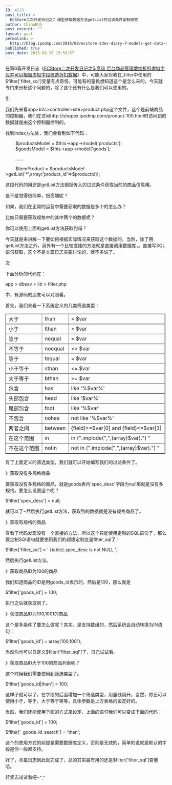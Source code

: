 ```yaml
---
ID: 4213
post_title: >
  ECStore二次开发日记之7.模型获取数据方法getList的过滤条件定制研究
author: ChinaBUG
post_excerpt: ""
layout: post
permalink: >
  http://blog.ipodmp.com/2015/08/ecstore-2dev-diary-7-models-get-data-method-getlist-filter-custom-research.html
published: true
post_date: 2015-08-20 15:50:57
---
```

<p>
	在第6篇开发日志《<a href="http://blog.ipodmp.com/archives/ecstore-2dev-diary-5-advanced-back-office-product-management-to-increase-the-discount-virtual-fields-and-filters-can-be-based-on-the-virtual-field-discount-data/">ECStore二次开发日记之5.高级 后台商品管理增加折扣虚拟字段并可以根据虚拟字段筛选折扣数据</a>》中，可能大家对我在_filter中使用的$filter['filter_sql']变量有点奇怪，可能有的童靴想知道这个是怎么来的，今天就专门来分析这个问题的，除了这个还有什么是我们可以使用的。
</p>

<p>
	引
</p>

<p>
	我们先来看app&gt;b2c&gt;controller&gt;site&gt;product.php这个文件，这个是前端商品的控制器，我们在访问http://shopex.ipodmp.com/product-100.html时访问到的数据就是由这个控制器控制的。
</p>

<p>
	找到index方法处，我们会看到如下代码：
</p>

<p>
	&nbsp;&nbsp;&nbsp;&nbsp;&nbsp;&nbsp;&nbsp; $productsModel = $this-&gt;app-&gt;model(&#39;products&#39;);<br />
	&nbsp;&nbsp;&nbsp;&nbsp;&nbsp;&nbsp;&nbsp; $goodsModel = $this-&gt;app-&gt;model(&#39;goods&#39;);
</p>

<p>
	&nbsp;&nbsp;&nbsp;&nbsp;&nbsp;&nbsp;&nbsp; ......
</p>

<p>
	&nbsp;&nbsp;&nbsp;&nbsp;&nbsp;&nbsp;&nbsp; $itemProduct = $productsModel-&gt;getList(&#39;*&#39;,array(&#39;product_id&#39;=&gt;$productId));
</p>

<p>
	这段代码的用途是getList方法根据传入的过滤条件获取当前的商品信息噢。
</p>

<p>
	是不是觉得很简单，很高端呢？
</p>

<p>
	如果，我们在正常的运营中需要获取的数据是多个的怎么办？
</p>

<p>
	比如只需要获取规格中的其中两个的数据呢？
</p>

<p>
	你可以使用上面的getList方法获取到吗？
</p>

<p>
	今天就是来讲解一下要如何根据实际情况来获取这个数据的，当然，除了用getList方法之外，另外有一个比较直接的方法就是直接调用数据库，。直接写SQL语句获取，这个不是本篇日志需要讨论的，就不多说了。
</p>

<p>
	文
</p>

<p>
	下面分析的代码在：
</p>

<p>
	app &gt; dbeav &gt; lib &gt; filter.php
</p>

<p>
	中，有源码的朋友可以对照看。
</p>

<p>
	首先，我们来看一下系统定义的几类筛选类型：
</p>

<table border="1" cellpadding="1" cellspacing="1" style="width: 500px;">
	<tbody>
		<tr>
			<td>
				大于
			</td>
			<td>
				than
			</td>
			<td>
				&gt; $var
			</td>
		</tr>
		<tr>
			<td>
				小于
			</td>
			<td>
				lthan
			</td>
			<td>
				&lt; $var
			</td>
		</tr>
		<tr>
			<td>
				等于
			</td>
			<td>
				nequal
			</td>
			<td>
				= $var
			</td>
		</tr>
		<tr>
			<td>
				不等于
			</td>
			<td>
				noequal
			</td>
			<td>
				&lt;&gt; $var
			</td>
		</tr>
		<tr>
			<td>
				等于
			</td>
			<td>
				tequal
			</td>
			<td>
				= $var
			</td>
		</tr>
		<tr>
			<td>
				小于等于
			</td>
			<td>
				sthan
			</td>
			<td>
				&lt;= $var
			</td>
		</tr>
		<tr>
			<td>
				大于等于
			</td>
			<td>
				bthan
			</td>
			<td>
				&gt;= $var
			</td>
		</tr>
		<tr>
			<td>
				包含
			</td>
			<td>
				has
			</td>
			<td>
				like &#39;%$var%&#39;
			</td>
		</tr>
		<tr>
			<td>
				头部包含
			</td>
			<td>
				head
			</td>
			<td>
				like &#39;$var%&#39;
			</td>
		</tr>
		<tr>
			<td>
				尾部包含
			</td>
			<td>
				foot
			</td>
			<td>
				like &#39;%$var&#39;
			</td>
		</tr>
		<tr>
			<td>
				不包含
			</td>
			<td>
				nohas
			</td>
			<td>
				not like &#39;%$var%&#39;
			</td>
		</tr>
		<tr>
			<td>
				两者之间
			</td>
			<td>
				between
			</td>
			<td>
				{field}&gt;=$var[0] and {field}<=$var[1]
			</td>
		</tr>
		<tr>
			<td>
				在这个范围
			</td>
			<td>
				in
			</td>
			<td>
				in (&quot;.implode(&quot;,&quot;,(array)$var).&quot;) &quot;
			</td>
		</tr>
		<tr>
			<td>
				不在这个范围
			</td>
			<td>
				notin
			</td>
			<td>
				not in (&quot;.implode(&quot;,&quot;,(array)$var).&quot;) &quot;
			</td>
		</tr>
	</tbody>
</table>

<p>
	有了上面定义的筛选类型，我们就可以开始编写我们的过滤条件了。
</p>

<p>
	》获取没有多规格商品
</p>

<p>
	要获取没有多规格的商品，就是goods表内&#39;spec_desc&#39;字段为null那就是没有多规格。要怎么设置这个呢？
</p>

<p>
	$filter['spec_desc'] = null;
</p>

<p>
	就可以了~然后执行getList方法，获取到的数据就是没有规格商品了。
</p>

<p>
	》获取有规格的商品
</p>

<p>
	查看了代码发现没有一个直接的方法，所以这个只能使用定制的SQL语句了，那么要定制SQl语句就要使用我们的超级定制变量filter_sql了：
</p>

<p>
	$filter['filter_sql'] = &#39; {table}.spec_desc is not NULL &#39;;
</p>

<p>
	然后执行getList方法。
</p>

<p>
	》获取商品ID为100的商品
</p>

<p>
	我们知道商品的ID是用goods_id表示的，然后是100，那么就是
</p>

<p>
	$filter['goods_id'] = 100;
</p>

<p>
	执行之后就获取到了。
</p>

<p>
	》获取商品ID为100,1001的商品
</p>

<p>
	这个是多条件了要怎么做呢？其实，是支持数组的，然后系统会自动转换为IN语句：
</p>

<p>
	$filter['goods_id'] = array(100,1001);
</p>

<p>
	当然你也可以自定义$filter['filter_sql']了，自己试试看。
</p>

<p>
	》获取商品ID大于100的商品列表呢？
</p>

<p>
	这个时候我们需要使用到筛选类型了。
</p>

<p>
	$filter['goods_id|than'] = 100;
</p>

<p>
	这样子就可以了，在字段的后面增加一个筛选类型，用竖线隔开。当然，你还可以使用小于，等于，大于等于等等，具体参数是上方表格内设定好的。
</p>

<p>
	当然，我们还能使用下面的方式来设定，上面的语句我们可以变成下面的代码：
</p>

<p>
	$filter['goods_id'] = 100;
</p>

<p>
	$filter['_goods_id_search'] = &#39;than&#39;;
</p>

<p>
	这个的使用方式的前提是需要数据库定义，否则是无效的，简单的说就是默认的字段是你一般都支持。
</p>

<p>
	好了，本篇日志到此就完成了，总的其实最有用的还是$filter['filter_sql']变量哈。
</p>

<p>
	赶紧去试试看吧~^_^
</p>